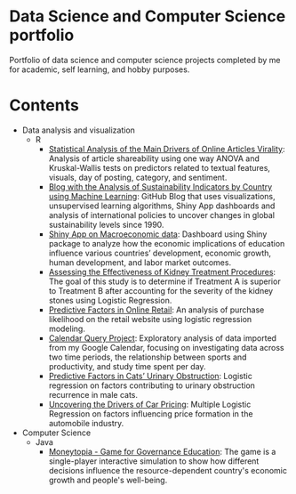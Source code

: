 # Data Science and Computer Science portfolio
Portfolio of data science and computer science projects completed by me for academic, self learning, and hobby purposes.
# Contents
- Data analysis and visualization
  - R
    - [Statistical Analysis of the Main Drivers of Online Articles Virality](https://rpubs.com/mkoval28/1311314): Analysis of article shareability using one way ANOVA and Kruskal-Wallis tests on predictors related to textual features, visuals, day of posting, category, and sentiment.
    - [Blog with the Analysis of Sustainability Indicators by Country using Machine Learning](https://acstat231-s25.github.io/blog-econ/): GitHub Blog that uses visualizations, unsupervised learning algorithms, Shiny App dashboards and analysis of international policies to uncover changes in global sustainability levels since 1990.
    - [Shiny App on Macroeconomic data](https://mariia-koval.shinyapps.io/RaceforHumanCapital/): Dashboard using Shiny package to analyze how the economic implications of education influence various countries’ development, economic growth, human development, and labor market outcomes.
    - [Assessing the Effectiveness of Kidney Treatment Procedures](https://rpubs.com/mkoval28/1293622): The goal of this study is to determine if Treatment A is superior to Treatment B after accounting for the severity of the kidney stones using Logistic Regression.
    - [Predictive Factors in Online Retail](https://rpubs.com/mkoval28/1293330): An analysis of purchase likelihood on the retail website using logistic regression modeling.
    - [Calendar Query Project](https://rpubs.com/mkoval28/1293319): Exploratory analysis of data imported from my Google Calendar, focusing on investigating data across two time periods, the relationship between sports and productivity, and study time spent per day.
    - [Predictive Factors in Cats’ Urinary Obstruction](https://rpubs.com/mkoval28/1293323): Logistic regression on factors contributing to urinary obstruction recurrence in male cats.
    - [Uncovering the Drivers of Car Pricing](https://rpubs.com/mkoval28/1293333): Multiple Logistic Regression on factors influencing price formation in the automobile industry.
- Computer Science
  - Java
    - [Moneytopia - Game for Governance Education](https://github.com/mariyakoval/personal-portfolio/tree/8abb5fc8440f3cbd1472e8dde74550c5e27bde8b/moneytopia): The game is a single-player interactive simulation to show how different decisions influence the resource-dependent country's economic growth and people's well-being.
